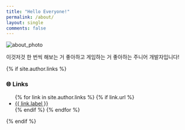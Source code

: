 ```yaml
---
title: "Hello Everyone!"
permalink: /about/
layout: single
comments: false
---
```


![about_photo](https://git-mere.github.io/Blog/assets/images/about_photo.gif)

이것저것 한 번씩 해보는 거 좋아하고 게임하는 거 좋아하는 주니어 개발자입니다!


{% if site.author.links %}
### 🌐 Links

<ul>
  {% for link in site.author.links %}
    {% if link.url %}
    <li>
      <i class="{{ link.icon }}"></i>
      <a href="{% if link.label == 'Email' %}mailto:{{ link.url }}{% else %}{{ link.url }}{% endif %}" target="_blank">
        {{ link.label }}
      </a>
    </li>
    {% endif %}
  {% endfor %}
</ul>
{% endif %}